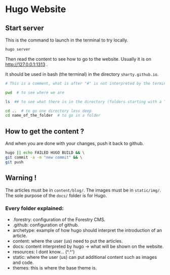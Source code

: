 # Hugo Website

## Start server

This is the command to launch in the terminal to try locally.
```bash
hugo server
```
Then read the content to see how to go to the website. Usually it is on http://127.0.0.1:1313 .

It should be used in bash (the terminal) in the directory `sharty.github.io`.
```bash
# This is a comment, what is after "#" is not interpreted by the terminal

pwd  # to see where we are

ls  ## to see what there is in the directory (folders starting with a "." are invisible)

cd ..  # to go one directory less deep
cd name_of_the_folder  # to go in a folder
```


## How to get the content ?

And when you are done with your changes, push it back to github.
```bash
hugo || echo FAILED HUGO BUILD && \
git commit -a -m "new commit" && \
git push
```


## Warning !

The articles must be in `content/blog/`.
The images must be in `static/img/`.
The sole purpose of the `docs/` folder is for Hugo.

### Every folder explained:

 - .forestry: configuration of the Forestry CMS.
 - .github: configuration of github.
 - archetype: example of how hugo should interpret the introduction of an article.
 - content: where the user (us) need to put the articles.
 - docs: content interpreted by hugo -> what will be shown on the website.
 - resources: I dont know... (^.^')
 - static: where the user (us) can put additional content such as images and code.
 - themes: this is where the base theme is.
